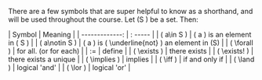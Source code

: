 
There are a few symbols that are super helpful to know as a shorthand,
and will be used throughout the course. Let \(S \) be a set.  Then:

| Symbol           | Meaning                             |
|   -------------: | : -----                             |
| \( a\in S \)     | \( a \) is an element in \( S \)    |
| \( a\notin S \)  | \( a \) is \( \underline{not} \) an element in \(S\) |
| \( \forall \)    | for all. (or for each)              |
|  :=              | define                              |
| \( \exists \)    | there exists                        |
| \( \exists! \)   | there exists a unique               |
| \( \implies \)   | implies                             |
| \( \iff \)       | if and only if                      |
| \( \land \)      | logical 'and'                       |
| \( \lor \)       | logical 'or'                        |

